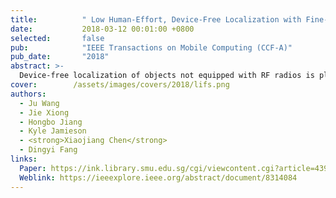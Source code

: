 ```yaml
---
title:          " Low Human-Effort, Device-Free Localization with Fine-Grained Subcarrier Information"
date:           2018-03-12 00:01:00 +0800
selected:       false
pub:            "IEEE Transactions on Mobile Computing (CCF-A)"
pub_date:       "2018"
abstract: >-
  Device-free localization of objects not equipped with RF radios is playing a critical role in many applications. This paper presents LIFS, a Low human-effort, device-free localization system with fine-grained subcarrier information, which can localize a target accurately without offline training. The basic idea is simple: channel state information (CSI) is sensitive to a target's location and thus the target can be localized by modelling the CSI measurements of multiple wireless links. However, due to rich multipath indoors, CSI can not be easily modelled. To deal with this challenge, our key observation is that even in a rich multipath environment, not all subcarriers are affected equally by multipath reflections. Our CSI pre-processing scheme tries to identify the subcarriers not affected by multipath. Thus, CSI on the “clean” subcarriers can still be utilized for accurate localization. Without the need of knowing the majority transceivers' locations, LiFS achieves a median accuracy of 0.5 m and 1.1 m in line-of-sight (LoS) and non-line-of-sight (NLoS) scenarios, respectively, outperforming the state-of-the-art systems.
cover:        /assets/images/covers/2018/lifs.png
authors:
  - Ju Wang
  - Jie Xiong
  - Hongbo Jiang
  - Kyle Jamieson
  - <strong>Xiaojiang Chen</strong>
  - Dingyi Fang
links:
  Paper: https://ink.library.smu.edu.sg/cgi/viewcontent.cgi?article=4390&context=sis_research
  Weblink: https://ieeexplore.ieee.org/abstract/document/8314084
---
```

